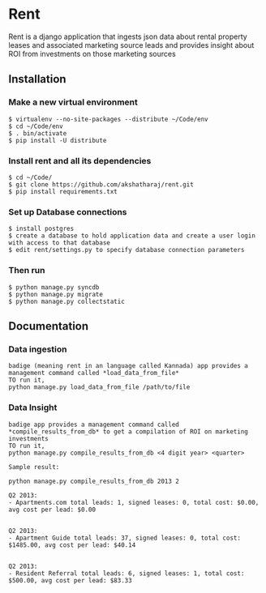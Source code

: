 # Rent

Rent is a django application that ingests json data about rental property leases and associated marketing source leads 
and provides insight about ROI from investments on those marketing sources

## Installation

### Make a new virtual environment

    $ virtualenv --no-site-packages --distribute ~/Code/env
    $ cd ~/Code/env
    $ . bin/activate
    $ pip install -U distribute

### Install rent and all its dependencies

    $ cd ~/Code/
    $ git clone https://github.com/akshatharaj/rent.git
    $ pip install requirements.txt

### Set up Database connections

    $ install postgres
    $ create a database to hold application data and create a user login with access to that database
    $ edit rent/settings.py to specify database connection parameters 

### Then run

    $ python manage.py syncdb
    $ python manage.py migrate
    $ python manage.py collectstatic

## Documentation

### Data ingestion

    badige (meaning rent in an language called Kannada) app provides a management command called *load_data_from_file*
    TO run it,
    python manage.py load_data_from_file /path/to/file

### Data Insight
    badige app provides a management command called *compile_results_from_db* to get a compilation of ROI on marketing investments
    TO run it,
    python manage.py compile_results_from_db <4 digit year> <quarter>

    Sample result:

    python manage.py compile_results_from_db 2013 2

    Q2 2013:
    - Apartments.com total leads: 1, signed leases: 0, total cost: $0.00, avg cost per lead: $0.00


    Q2 2013:
    - Apartment Guide total leads: 37, signed leases: 0, total cost: $1485.00, avg cost per lead: $40.14


    Q2 2013:
    - Resident Referral total leads: 6, signed leases: 1, total cost: $500.00, avg cost per lead: $83.33

